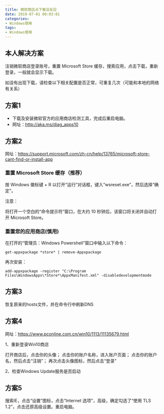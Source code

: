 ```yaml
---
title: 微软商店点下载没反应
date: 2019-07-01 00:03:01
categories:
- Windows使用
tags:
- Windows使用
---
```



## 本人解决方案

注销微软商店登录账号，重置 Microsoft Store 缓存，搜索应用，点击下载，重新登录，一般就会显示下载。

如没有出现下载，请检查以下相关配置是否正常，可重复几次（可能和本地的网络有关系）

## 方案1

- 下载及安装微软官方的应用商店检测工具，完成后重启电脑。
- 网址：<http://aka.ms/diag_apps10>

## 方案2

网址：<https://support.microsoft.com/zh-cn/help/13765/microsoft-store-cant-find-or-install-app>

### 重置 Microsoft Store 缓存（推荐）

按 Windows 徽标键 + R 以打开“运行”对话框，键入“wsreset.exe”，然后选择“确定”。

注意：

将打开一个空白的“命令提示符”窗口，在大约 10 秒钟后，该窗口将关闭并自动打开 Microsoft Store。

### 重置您的应用商店(慎用)

在打开的“管理员：Windows Powershell”窗口中输入以下命令：

```log
get-appxpackage *store* | remove-Appxpackage
```

再次安装：

```log
add-appxpackage -register "C:\Program Files\WindowsApps\*Store*\AppxManifest.xml" -disabledevelopmentmode
```

## 方案3

恢复原来的hosts文件，并在命令行中刷新DNS

## 方案4

网址：<https://www.pconline.com.cn/win10/1113/11135679.html>

1、重新登录Win10商店

打开商店后，点击你的头像；
点击你的账户名称，进入账户页面；
点击你的账户名，然后点击“注销”；
再次点击头像图标，然后点击“登录”

2、检查Windows Update服务是否启动

## 方案5

搜索IE，点击“设置”图标，点击“Internet 选项”，高级，确定勾选了“使用 TLS 1.2”，点击还原高级设置。重启电脑。

